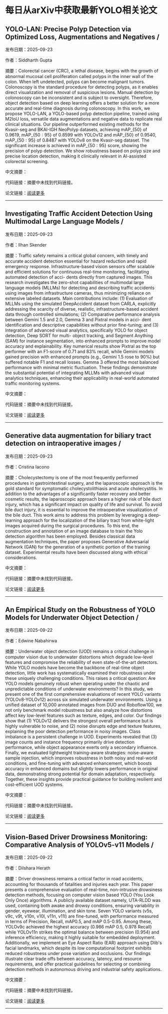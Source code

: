 # 每日从arXiv中获取最新YOLO相关论文


## YOLO\-LAN: Precise Polyp Detection via Optimized Loss, Augmentations and Negatives / 

发布日期：2025-09-23

作者：Siddharth Gupta

摘要：Colorectal cancer \(CRC\), a lethal disease, begins with the growth of abnormal mucosal cell proliferation called polyps in the inner wall of the colon. When left undetected, polyps can become malignant tumors. Colonoscopy is the standard procedure for detecting polyps, as it enables direct visualization and removal of suspicious lesions. Manual detection by colonoscopy can be inconsistent and is subject to oversight. Therefore, object detection based on deep learning offers a better solution for a more accurate and real\-time diagnosis during colonoscopy. In this work, we propose YOLO\-LAN, a YOLO\-based polyp detection pipeline, trained using M2IoU loss, versatile data augmentations and negative data to replicate real clinical situations. Our pipeline outperformed existing methods for the Kvasir\-seg and BKAI\-IGH NeoPolyp datasets, achieving mAP$\_\{50\}$ of 0.9619, mAP$\_\{50:95\}$ of 0.8599 with YOLOv12 and mAP$\_\{50\}$ of 0.9540, mAP$\_\{50:95\}$ of 0.8487 with YOLOv8 on the Kvasir\-seg dataset. The significant increase is achieved in mAP$\_\{50:95\}$ score, showing the precision of polyp detection. We show robustness based on polyp size and precise location detection, making it clinically relevant in AI\-assisted colorectal screening.

中文摘要：


代码链接：摘要中未找到代码链接。

论文链接：[阅读更多](http://arxiv.org/abs/2509.19166v1)

---


## Investigating Traffic Accident Detection Using Multimodal Large Language Models / 

发布日期：2025-09-23

作者：Ilhan Skender

摘要：Traffic safety remains a critical global concern, with timely and accurate accident detection essential for hazard reduction and rapid emergency response. Infrastructure\-based vision sensors offer scalable and efficient solutions for continuous real\-time monitoring, facilitating automated detection of acci\- dents directly from captured images. This research investigates the zero\-shot capabilities of multimodal large language models \(MLLMs\) for detecting and describing traffic accidents using images from infrastructure cameras, thus minimizing reliance on extensive labeled datasets. Main contributions include: \(1\) Evaluation of MLLMs using the simulated DeepAccident dataset from CARLA, explicitly addressing the scarcity of diverse, realistic, infrastructure\-based accident data through controlled simulations; \(2\) Comparative performance analysis between Gemini 1.5 and 2.0, Gemma 3 and Pixtral models in acci\- dent identification and descriptive capabilities without prior fine\-tuning; and \(3\) Integration of advanced visual analytics, specifically YOLO for object detection, Deep SORT for multi\- object tracking, and Segment Anything \(SAM\) for instance segmentation, into enhanced prompts to improve model accuracy and explainability. Key numerical results show Pixtral as the top performer with an F1\-score of 0.71 and 83% recall, while Gemini models gained precision with enhanced prompts \(e.g., Gemini 1.5 rose to 90%\) but suffered notable F1 and recall losses. Gemma 3 offered the most balanced performance with minimal metric fluctuation. These findings demonstrate the substantial potential of integrating MLLMs with advanced visual analytics techniques, enhancing their applicability in real\-world automated traffic monitoring systems.

中文摘要：


代码链接：摘要中未找到代码链接。

论文链接：[阅读更多](http://arxiv.org/abs/2509.19096v1)

---


## Generative data augmentation for biliary tract detection on intraoperative images / 

发布日期：2025-09-23

作者：Cristina Iacono

摘要：Cholecystectomy is one of the most frequently performed procedures in gastrointestinal surgery, and the laparoscopic approach is the gold standard for symptomatic cholecystolithiasis and acute cholecystitis. In addition to the advantages of a significantly faster recovery and better cosmetic results, the laparoscopic approach bears a higher risk of bile duct injury, which has a significant impact on quality of life and survival. To avoid bile duct injury, it is essential to improve the intraoperative visualization of the bile duct. This work aims to address this problem by leveraging a deep\-learning approach for the localization of the biliary tract from white\-light images acquired during the surgical procedures. To this end, the construction and annotation of an image database to train the Yolo detection algorithm has been employed. Besides classical data augmentation techniques, the paper proposes Generative Adversarial Network \(GAN\) for the generation of a synthetic portion of the training dataset. Experimental results have been discussed along with ethical considerations.

中文摘要：


代码链接：摘要中未找到代码链接。

论文链接：[阅读更多](http://arxiv.org/abs/2509.18958v1)

---


## An Empirical Study on the Robustness of YOLO Models for Underwater Object Detection / 

发布日期：2025-09-22

作者：Edwine Nabahirwa

摘要：Underwater object detection \(UOD\) remains a critical challenge in computer vision due to underwater distortions which degrade low\-level features and compromise the reliability of even state\-of\-the\-art detectors. While YOLO models have become the backbone of real\-time object detection, little work has systematically examined their robustness under these uniquely challenging conditions. This raises a critical question: Are YOLO models genuinely robust when operating under the chaotic and unpredictable conditions of underwater environments? In this study, we present one of the first comprehensive evaluations of recent YOLO variants \(YOLOv8\-YOLOv12\) across six simulated underwater environments. Using a unified dataset of 10,000 annotated images from DUO and Roboflow100, we not only benchmark model robustness but also analyze how distortions affect key low\-level features such as texture, edges, and color. Our findings show that \(1\) YOLOv12 delivers the strongest overall performance but is highly vulnerable to noise, and \(2\) noise disrupts edge and texture features, explaining the poor detection performance in noisy images. Class imbalance is a persistent challenge in UOD. Experiments revealed that \(3\) image counts and instance frequency primarily drive detection performance, while object appearance exerts only a secondary influence. Finally, we evaluated lightweight training\-aware strategies: noise\-aware sample injection, which improves robustness in both noisy and real\-world conditions, and fine\-tuning with advanced enhancement, which boosts accuracy in enhanced domains but slightly lowers performance in original data, demonstrating strong potential for domain adaptation, respectively. Together, these insights provide practical guidance for building resilient and cost\-efficient UOD systems.

中文摘要：


代码链接：摘要中未找到代码链接。

论文链接：[阅读更多](http://arxiv.org/abs/2509.17561v1)

---


## Vision\-Based Driver Drowsiness Monitoring: Comparative Analysis of YOLOv5\-v11 Models / 

发布日期：2025-09-22

作者：Dilshara Herath

摘要：Driver drowsiness remains a critical factor in road accidents, accounting for thousands of fatalities and injuries each year. This paper presents a comprehensive evaluation of real\-time, non\-intrusive drowsiness detection methods, focusing on computer vision based YOLO \(You Look Only Once\) algorithms. A publicly available dataset namely, UTA\-RLDD was used, containing both awake and drowsy conditions, ensuring variability in gender, eyewear, illumination, and skin tone. Seven YOLO variants \(v5s, v9c, v9t, v10n, v10l, v11n, v11l\) are fine\-tuned, with performance measured in terms of Precision, Recall, mAP0.5, and mAP 0.5\-0.95. Among these, YOLOv9c achieved the highest accuracy \(0.986 mAP 0.5, 0.978 Recall\) while YOLOv11n strikes the optimal balance between precision \(0.954\) and inference efficiency, making it highly suitable for embedded deployment. Additionally, we implement an Eye Aspect Ratio \(EAR\) approach using Dlib's facial landmarks, which despite its low computational footprint exhibits reduced robustness under pose variation and occlusions. Our findings illustrate clear trade offs between accuracy, latency, and resource requirements, and offer practical guidelines for selecting or combining detection methods in autonomous driving and industrial safety applications.

中文摘要：


代码链接：摘要中未找到代码链接。

论文链接：[阅读更多](http://arxiv.org/abs/2509.17498v1)

---

